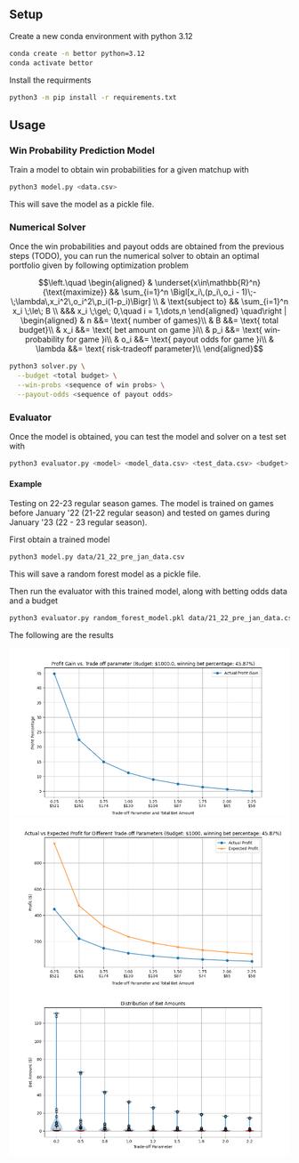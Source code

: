 ## Setup

Create a new conda environment with python 3.12

```bash
conda create -n bettor python=3.12
conda activate bettor
```

Install the requirments

```bash
python3 -m pip install -r requirements.txt
```

## Usage


### Win Probability Prediction Model

Train a model to obtain win probabilities for a given matchup with

```bash
python3 model.py <data.csv>
```

This will save the model as a pickle file.

### Numerical Solver

Once the win probabilities and payout odds are obtained from the previous steps (TODO), you can run the numerical solver to obtain an optimal portfolio given by following optimization problem

```math
\left.\quad
  \begin{aligned}
  
  & \underset{x\in\mathbb{R}^n}{\text{maximize}}
  && \sum_{i=1}^n \Bigl[x_i\,(p_i\,o_i - 1)\;-\;\lambda\,x_i^2\,o_i^2\,p_i(1-p_i)\Bigr] \\
  & \text{subject to}
  && \sum_{i=1}^n x_i \;\le\; B \\
  &&& x_i \;\ge\; 0,\quad i = 1,\dots,n

  \end{aligned}
\quad\right |
  \begin{aligned}
  & n &&= \text{ number of games}\\
  & B &&= \text{ total budget}\\
  & x_i &&= \text{ bet amount on game }i\\
  & p_i &&= \text{ win‐probability for game }i\\
  & o_i &&= \text{ payout odds for game }i\\
  & \lambda &&= \text{ risk‐tradeoff parameter}\\
  \end{aligned}
```

```bash
python3 solver.py \
  --budget <total budget> \
  --win-probs <sequence of win probs> \
  --payout-odds <sequence of payout odds>
```

### Evaluator

Once the model is obtained, you can test the model and solver on a test set with

```bash
python3 evaluator.py <model> <model_data.csv> <test_data.csv> <budget>
```

#### Example

Testing on 22-23 regular season games. The model is trained on games before January '22 (21-22 regular season) and tested on games during January '23 (22 - 23 regular season).

First obtain a trained model

```bash
python3 model.py data/21_22_pre_jan_data.csv
```

This will save a random forest model as a pickle file.

Then run the evaluator with this trained model, along with betting odds data and a budget

```bash
python3 evaluator.py random_forest_model.pkl data/21_22_pre_jan_data.csv data/22_23_jan_odds.csv 1000

```

The following are the results

<img src="plots/percentage.png" width="800px"></img>
<img src="plots/values.png" width="800px"></img>
<img src="plots/bet_distribution.png" width="800px"></img>
